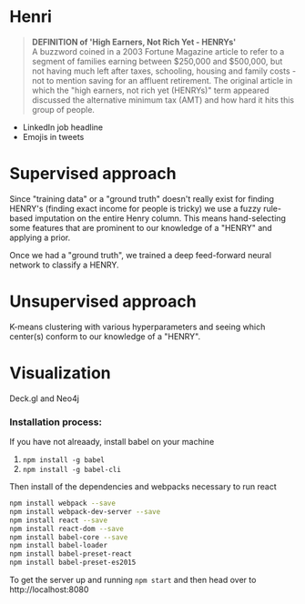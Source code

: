 # Henri

> **DEFINITION of 'High Earners, Not Rich Yet - HENRYs'**  
> A buzzword coined in a 2003 Fortune Magazine article to refer to a segment of families earning between $250,000 and $500,000, but not having much left after taxes, schooling, housing and family costs - not to mention saving for an affluent retirement. The original article in which the "high earners, not rich yet (HENRYs)" term appeared discussed the alternative minimum tax (AMT) and how hard it hits this group of people.

- LinkedIn job headline
- Emojis in tweets

# Supervised approach

Since "training data" or a "ground truth" doesn't really exist for finding HENRY's (finding exact income for people is tricky) we use a fuzzy rule-based imputation on the entire Henry column. This means hand-selecting some features that are prominent to our knowledge of a "HENRY" and applying a prior.

Once we had a "ground truth", we trained a deep feed-forward neural network to classify a HENRY.

# Unsupervised approach

K-means clustering with various hyperparameters and seeing which center(s) conform to our knowledge of a "HENRY".

# Visualization

Deck.gl and Neo4j

### Installation process:

If you have not alreaady, install babel on your machine
1. ```npm install -g babel```
2. ```npm install -g babel-cli```

Then install of the dependencies and webpacks necessary to run react
```bash
npm install webpack --save 
npm install webpack-dev-server --save
npm install react --save
npm install react-dom --save
npm install babel-core --save
npm install babel-loader
npm install babel-preset-react
npm install babel-preset-es2015
```

To get the server up and running
```npm start```
and then head over to http://localhost:8080
